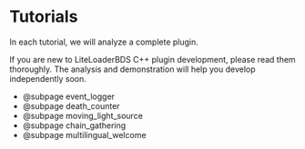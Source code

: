 # Tutorials

In each tutorial, we will analyze a complete plugin.

If you are new to LiteLoaderBDS C++ plugin development, please read them thoroughly.
The analysis and demonstration will help you develop independently soon.

* @subpage event_logger
* @subpage death_counter
* @subpage moving_light_source
* @subpage chain_gathering
* @subpage multilingual_welcome